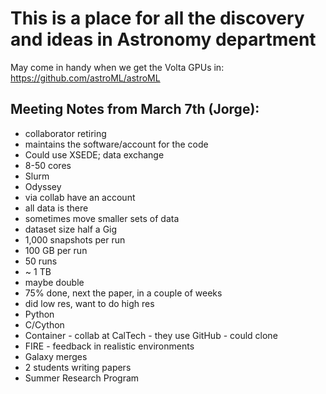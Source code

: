 # This is a place for all the discovery and ideas in Astronomy department

May come in handy when we get the Volta GPUs in:  https://github.com/astroML/astroML

## Meeting Notes from March 7th (Jorge):

- collaborator retiring
- maintains the software/account for the code
- Could use XSEDE; data exchange
- 8-50 cores
- Slurm
- Odyssey
- via collab have an account
- all data is there
- sometimes move smaller sets of data
- dataset size half a Gig
- 1,000 snapshots per run
- 100 GB per run
- 50 runs
- ~ 1 TB
- maybe double
- 75% done, next the paper, in a couple of weeks
- did low res, want to do high res
- Python
- C/Cython
- Container - collab at CalTech - they use GitHub - could clone
- FIRE - feedback in realistic environments
- Galaxy merges
- 2 students writing papers
- Summer Research Program
